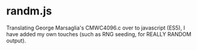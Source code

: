 # randm.js

Translating George Marsaglia's CMWC4096.c over to javascript (ES5),
I have added my own touches (such as RNG seeding, for REALLY RANDOM
output).
